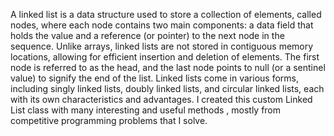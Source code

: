 A linked list is a data structure used to store a collection of elements, called nodes, where each node contains two main components: a data field that holds the value and a reference (or pointer) to the next node in the sequence. Unlike arrays, linked lists are not stored in contiguous memory locations, allowing for efficient insertion and deletion of elements. The first node is referred to as the head, and the last node points to null (or a sentinel value) to signify the end of the list. Linked lists come in various forms, including singly linked lists, doubly linked lists, and circular linked lists, each with its own characteristics and advantages.
I created this custom Linked List class with many  interesting  and useful methods , mostly from competitive programming problems that I solve.

